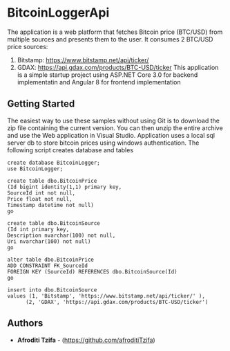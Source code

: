 # BitcoinLoggerApi
The application is a web platform that fetches Bitcoin price (BTC/USD) from multiple sources and presents them to the user.
It consumes 2 BTC/USD price sources:
1. Bitstamp: https://www.bitstamp.net/api/ticker/ 
2. GDAX: https://api.gdax.com/products/BTC-USD/ticker 
This application is a simple startup project using ASP.NET Core 3.0 for backend implementatin and Angular 8 for frontend implementation 


## Getting Started

The easiest way to use these samples without using Git is to download the zip file containing the current version. You can then unzip the entire archive and use the Web application in Visual Studio.
Application uses a local sql server db to store bitcoin prices using windows authentication. 
The following script creates database and tables 
 ```
create database BitcoinLogger;
use BitcoinLogger;

create table dbo.BitcoinPrice
(Id bigint identity(1,1) primary key,
SourceId int not null,
Price float not null,
Timestamp datetime not null)
go

create table dbo.BitcoinSource
(Id int primary key,
Description nvarchar(100) not null,
Uri nvarchar(100) not null)
go

alter table dbo.BitcoinPrice
ADD CONSTRAINT FK_SourceId
FOREIGN KEY (SourceId) REFERENCES dbo.BitcoinSource(Id)
go

insert into dbo.BitcoinSource
values (1, 'Bitstamp', 'https://www.bitstamp.net/api/ticker/' ),
       (2, 'GDAX', 'https://api.gdax.com/products/BTC-USD/ticker')
 
```

## Authors

* **Afroditi Tzifa** - (https://github.com/afroditiTzifa)

